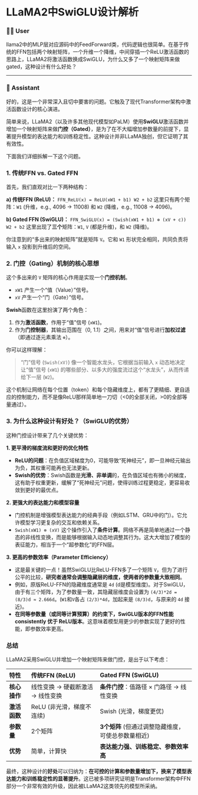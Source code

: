 # LLaMA2中SwiGLU设计解析

### 🧑‍💻 User

llama2中的MLP层对应源码中的FeedForward类，代码逻辑也很简单。在基于传统的FFN包括两个映射矩阵，一个升维一个降维，中间穿插一个ReLU激活函数的思路上，LLaMA2将激活函数换成SwiGLU，为什么又多了一个映射矩阵来做gated，这种设计有什么好处？

---

### 🤖 Assistant

好的，这是一个非常深入且切中要害的问题。它触及了现代Transformer架构中激活函数设计的核心演进。

简单来说，LLaMA2（以及许多其他现代模型如PaLM）使用**SwiGLU**激活函数并增加一个映射矩阵来做**门控（Gated）**，是为了在不大幅增加参数量的前提下，显著提升模型的表达能力和训练稳定性。这种设计并非LLaMA独创，但它证明了其有效性。

下面我们详细拆解一下这个问题。

### 1. 传统FFN vs. Gated FFN

首先，我们直观对比一下两种结构：

**a) 传统FFN (ReLU)：**
`FFN_ReLU(x) = ReLU(xW1 + b1) W2 + b2`
这里只有两个矩阵：`W1` (升维，e.g., 4096 -> 11008) 和 `W2` (降维，e.g., 11008 -> 4096)。

**b) Gated FFN (SwiGLU)：**
`FFN_SwiGLU(x) = (Swish(xW1 + b1) ⊗ (xV + c)) W2 + b2`
这里出现了**三个**矩阵：`W1`, `V` (都是升维)，和 `W2` (降维)。

你注意到的“多出来的映射矩阵”就是矩阵 `V`。它和 `W1` 形状完全相同，共同负责将输入 `x` 投影到升维后的空间。

### 2. 门控（Gating）机制的核心思想

这个多出来的 `V` 矩阵的核心作用是实现一个**门控机制**。

*   `xW1` 产生一个“值（Value）”信号。
*   `xV` 产生一个“门（Gate）”信号。

**Swish**函数在这里扮演了两个角色：
1.  作为**激活函数**，作用于“值”信号 (`xW1`)。
2.  作为**门控制器**，其输出范围在（0, 1.1）之间，用来对“值”信号进行**加权过滤**（即通过逐元素乘法 `⊗`）。

你可以这样理解：
> “门”信号 (`Swish(xV)`) 像一个智能水龙头，它根据当前输入 `x` 动态地决定让“值”信号 (`xW1`) 的哪些部分、以多大的强度流过这个“水龙头”，从而传递给下一层 (`W2`)。

这个机制让网络在每个位置（token）和每个隐藏维度上，都有了更精细、更自适应的控制能力，而不是像ReLU那样简单地一刀切（<0的全部关闭，>0的全部等量通过）。

### 3. 为什么这种设计有好处？（SwiGLU的优势）

这种门控设计带来了几个关键优势：

**1. 更平滑的梯度流和更好的优化特性**
*   **ReLU的问题**：在负值区域梯度为0，可能导致“死神经元”，即一旦神经元输出为负，其权重可能再也无法更新。
*   **Swish的优势**：Swish函数是**光滑、非单调**的，在负值区域也有微小的梯度，这有助于权重更新，缓解了“死神经元”问题，使得训练过程更稳定，更容易收敛到更好的最优点。

**2. 更强大的表达能力和模型容量**
*   门控机制是增强模型表达能力的经典手段（例如LSTM、GRU中的门）。它允许模型学习更复杂的交互和依赖关系。
*   `Swish(xW1) ⊗ (xV)` 这个操作引入了**条件计算**。网络不再是简单地通过一个静态的非线性变换，而是能够根据输入动态地调整其行为。这大大增加了模型的表征能力，相当于一个“超参数化”的FFN层。

**3. 更高的参数效率（Parameter Efficiency）**
*   这是最关键的一点！虽然SwiGLU比ReLU-FFN多了一个矩阵 `V`，但为了进行公平的比较，**研究者通常会调整隐藏层的维度，使两者的参数量大致相同**。
*   例如，原版ReLU-FFN的隐藏维度通常是 `4d` (d是模型维度)。对于SwiGLU，由于有三个矩阵，为了参数量一致，其隐藏层维度会设置为 `(4/3)*2d = (8/3)d ≈ 2.666d`。(`W1`和`V`各占 `(2/3)*4d`，加起来是 `(8/3)d`，与原来的 `4d` 接近)。
*   **在同等参数量（或同等计算预算）的约束下，SwiGLU版本的FFN性能 consistently 优于 ReLU版本**。这意味着模型用更少的参数实现了更好的性能，即参数效率更高。

### 总结

LLaMA2采用SwiGLU并增加一个映射矩阵来做门控，是出于以下考虑：

| 特性 | 传统FFN (ReLU) | Gated FFN (SwiGLU) |
| :--- | :--- | :--- |
| **核心操作** | 线性变换 -> 硬截断激活 -> 线性变换 | **条件门控**：值路径 × 门路径 -> 线性变换 |
| **激活函数** | ReLU (非光滑，梯度不连续) | Swish (光滑，梯度更优) |
| **参数量** | 2个矩阵 | **3个矩阵** (但通过调整隐藏维度，可使总参数量相近) |
| **优势** | 简单，计算快 | **表达能力强、训练稳定、参数效率高** |

最终，这种设计的**好处**可以归纳为：**在可控的计算和参数量增加下，换来了模型表达能力和训练稳定性的显著提升**。这已被多项研究证明是Transformer架构中FFN部分一个非常有效的升级，因此被LLaMA2这类领先的模型所采纳。